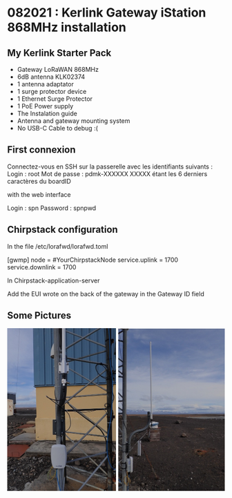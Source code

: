 # 082021 : Kerlink Gateway iStation 868MHz installation

## My Kerlink Starter Pack

- Gateway LoRaWAN 868MHz
- 6dB antenna KLK02374
- 1 antenna adaptator
- 1 surge protector device
- 1 Ethernet Surge Protector
- 1 PoE Power supply 
- The Instalation guide
- Antenna and gateway mounting system
- No USB-C Cable to debug :(


## First connexion

Connectez-vous en SSH sur la passerelle avec les identifiants suivants :
Login : root
Mot de passe : pdmk-XXXXXX
XXXXX étant les 6 derniers caractères du boardID

with the web interface

Login : spn
Password : spnpwd


## Chirpstack configuration

In the file /etc/lorafwd/lorafwd.toml

[gwmp]
node = #YourChirpstackNode
service.uplink = 1700
service.downlink = 1700

In Chirpstack-application-server

Add the EUI wrote on the back of the gateway in the Gateway ID field

## Some Pictures

![Photo](../media/kerlinkistation3.JPG)

